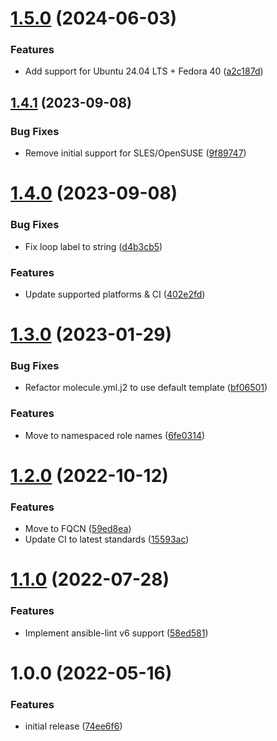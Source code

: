# [1.5.0](https://github.com/de-it-krachten/ansible-role-keepalived/compare/v1.4.1...v1.5.0) (2024-06-03)


### Features

* Add support for Ubuntu 24.04 LTS + Fedora 40 ([a2c187d](https://github.com/de-it-krachten/ansible-role-keepalived/commit/a2c187df9233c28c0c1a01448e0a10224ba7467b))

## [1.4.1](https://github.com/de-it-krachten/ansible-role-keepalived/compare/v1.4.0...v1.4.1) (2023-09-08)


### Bug Fixes

* Remove initial support for SLES/OpenSUSE ([9f89747](https://github.com/de-it-krachten/ansible-role-keepalived/commit/9f897471f9bcc6fdcc78e3e2e889969f40a758fc))

# [1.4.0](https://github.com/de-it-krachten/ansible-role-keepalived/compare/v1.3.0...v1.4.0) (2023-09-08)


### Bug Fixes

* Fix loop label to string ([d4b3cb5](https://github.com/de-it-krachten/ansible-role-keepalived/commit/d4b3cb50e3f252fed6db8f62e96cef3fedc8759e))


### Features

* Update supported platforms & CI ([402e2fd](https://github.com/de-it-krachten/ansible-role-keepalived/commit/402e2fd287a38e269773db20b4b9fbb118358b27))

# [1.3.0](https://github.com/de-it-krachten/ansible-role-keepalived/compare/v1.2.0...v1.3.0) (2023-01-29)


### Bug Fixes

* Refactor molecule.yml.j2 to use default template ([bf06501](https://github.com/de-it-krachten/ansible-role-keepalived/commit/bf06501d11162bc5e8108ed67ddcf639f3d0015b))


### Features

* Move to namespaced role names ([6fe0314](https://github.com/de-it-krachten/ansible-role-keepalived/commit/6fe0314d014abc216635d6f083332c34f2101b20))

# [1.2.0](https://github.com/de-it-krachten/ansible-role-keepalived/compare/v1.1.0...v1.2.0) (2022-10-12)


### Features

* Move to FQCN ([59ed8ea](https://github.com/de-it-krachten/ansible-role-keepalived/commit/59ed8ea91968d02ed27c41c6840b9e665dfa587a))
* Update CI to latest standards ([15593ac](https://github.com/de-it-krachten/ansible-role-keepalived/commit/15593ac39979df8dab9a03cd652dd3df5338325b))

# [1.1.0](https://github.com/de-it-krachten/ansible-role-keepalived/compare/v1.0.0...v1.1.0) (2022-07-28)


### Features

* Implement ansible-lint v6 support ([58ed581](https://github.com/de-it-krachten/ansible-role-keepalived/commit/58ed5819dadca5f0c3b072eb947baf2f5b9937e1))

# 1.0.0 (2022-05-16)


### Features

* initial release ([74ee6f6](https://github.com/de-it-krachten/ansible-role-keepalived/commit/74ee6f6ffcfed05245f22b94c02d8e9c3b439e61))
